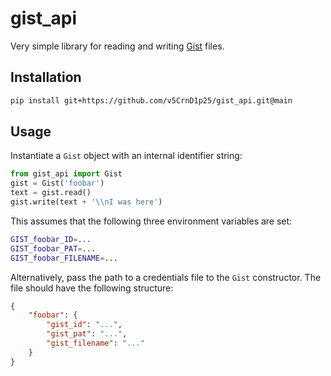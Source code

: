 # gist_api

Very simple library for reading and writing [Gist](https://gist.github.com/) files.

## Installation

```sh
pip install git+https://github.com/v5CrnD1p25/gist_api.git@main
```

## Usage

Instantiate a `Gist` object with an internal identifier string:

```python
from gist_api import Gist
gist = Gist('foobar')
text = gist.read()
gist.write(text + '\\nI was here')
```

This assumes that the following three environment variables are set:

```sh
GIST_foobar_ID=...
GIST_foobar_PAT=...
GIST_foobar_FILENAME=...
```

Alternatively, pass the path to a credentials file to the `Gist` constructor. The file should have the following structure:

```json
{
    "foobar": {
        "gist_id": "...",
        "gist_pat": "...",
        "gist_filename": "..."
    }
}
```
